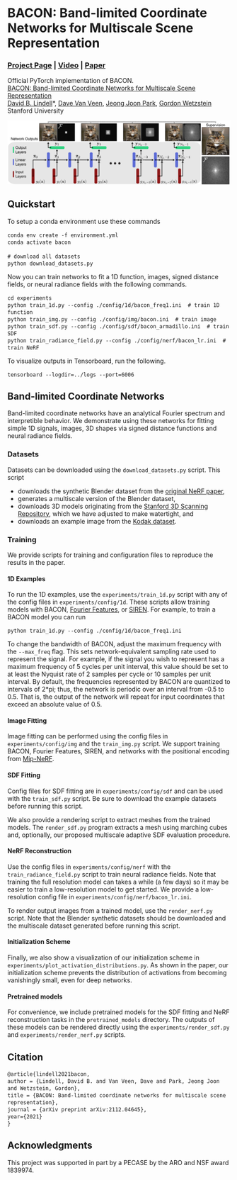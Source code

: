# BACON: Band-limited Coordinate Networks for Multiscale Scene Representation
### [Project Page](http://www.computationalimaging.org/publications/bacon/) | [Video](https://www.youtube.com/watch?v=zIH3KUCgJEA) | [Paper](https://arxiv.org/abs/2112.04645)
Official PyTorch implementation of BACON.<br>
[BACON: Band-limited Coordinate Networks for Multiscale Scene Representation](http://www.computationalimaging.org/publications/bacon/)<br>
 [David B. Lindell](https://davidlindell.com)\*,
 [Dave Van Veen](https://davevanveen.com/),
 [Jeong Joon Park](https://jjparkcv.github.io/),
 [Gordon Wetzstein](https://computationalimaging.org)<br>
 Stanford University <br>

<img src='img/teaser.png'/>

## Quickstart

To setup a conda environment use these commands
```
conda env create -f environment.yml
conda activate bacon

# download all datasets
python download_datasets.py
```
Now you can train networks to fit a 1D function, images, signed distance fields, or neural radiance fields with the following commands.

```
cd experiments
python train_1d.py --config ./config/1d/bacon_freq1.ini  # train 1D function
python train_img.py --config ./config/img/bacon.ini  # train image
python train_sdf.py --config ./config/sdf/bacon_armadillo.ini  # train SDF
python train_radiance_field.py --config ./config/nerf/bacon_lr.ini  # train NeRF
```

To visualize outputs in Tensorboard, run the following.
```
tensorboard --logdir=../logs --port=6006
```

## Band-limited Coordinate Networks

Band-limited coordinate networks have an analytical Fourier spectrum and interpretible behavior. We demonstrate using these networks for fitting simple 1D signals, images, 3D shapes via signed distance functions and neural radiance fields.

### Datasets

Datasets can be downloaded using the `download_datasets.py` script. This script
- downloads the synthetic Blender dataset from the [original NeRF paper](https://github.com/bmild/nerf),
- generates a multiscale version of the Blender dataset,
- downloads 3D models originating from the [Stanford 3D Scanning Repository](http://graphics.stanford.edu/data/3Dscanrep/), which we have adjusted to make watertight, and
- downloads an example image from the [Kodak dataset](http://www.cs.albany.edu/~xypan/research/snr/Kodak.html).

### Training

We provide scripts for training and configuration files to reproduce the results in the paper.

#### 1D Examples
To run the 1D examples, use the `experiments/train_1d.py` script with any of the config files in `experiments/config/1d`. These scripts allow training models with BACON, [Fourier Features](https://github.com/tancik/fourier-feature-networks), or [SIREN](https://github.com/vsitzmann/siren).
For example, to train a BACON model you can run 

```
python train_1d.py --config ./config/1d/bacon_freq1.ini
```

To change the bandwidth of BACON, adjust the maximum frequency with the `--max_freq` flag. 
This sets network-equivalent sampling rate used to represent the signal.
For example, if the signal you wish to represent has a maximum frequency of 5 cycles per unit interval, this value should be set to at least the Nyquist rate of 2 samples per cycle or 10 samples per unit interval.
By default, the frequencies represented by BACON are quantized to intervals of 2*pi; thus, the network is periodic over an interval from -0.5 to 0.5.
That is, the output of the network will repeat for input coordinates that exceed an absolute value of 0.5.

#### Image Fitting

Image fitting can be performed using the config files in `experiments/config/img` and the `train_img.py` script. We support training BACON, Fourier Features, SIREN, and networks with the positional encoding from [Mip-NeRF](https://github.com/google/mipnerf).

#### SDF Fitting

Config files for SDF fitting are in `experiments/config/sdf` and can be used with the `train_sdf.py` script. 
Be sure to download the example datasets before running this script.

We also provide a rendering script to extract meshes from the trained models. 
The `render_sdf.py` program extracts a mesh using marching cubes and, optionally, our proposed multiscale adaptive SDF evaluation procedure.

#### NeRF Reconstruction

Use the config files in `experiments/config/nerf` with the `train_radiance_field.py` script to train neural radiance fields.
Note that training the full resolution model can takes a while (a few days) so it may be easier to train a low-resolution model to get started.
We provide a low-resolution config file in `experiments/config/nerf/bacon_lr.ini`.

To render output images from a trained model, use the `render_nerf.py` script.
Note that the Blender synthetic datasets should be downloaded and the multiscale dataset generated before running this script.

#### Initialization Scheme

Finally, we also show a visualization of our initialization scheme in `experiments/plot_activation_distributions.py`. As shown in the paper, our initialization scheme prevents the distribution of activations from becoming vanishingly small, even for deep networks.


#### Pretrained models

For convenience, we include pretrained models for the SDF fitting and NeRF reconstruction tasks in the `pretrained_models` directory. 
The outputs of these models can be rendered directly using the `experiments/render_sdf.py` and `experiments/render_nerf.py` scripts.

## Citation

```
@article{lindell2021bacon,
author = {Lindell, David B. and Van Veen, Dave and Park, Jeong Joon and Wetzstein, Gordon},
title = {BACON: Band-limited coordinate networks for multiscale scene representation},
journal = {arXiv preprint arXiv:2112.04645},
year={2021}
}
```
## Acknowledgments

This project was supported in part by a PECASE by the ARO and NSF award 1839974.
